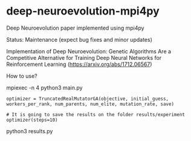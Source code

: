 # deep-neuroevolution-mpi4py
Deep Neuroevolution paper implemented using mpi4py

Status: Maintenance (expect bug fixes and minor updates)

Implementation of Deep Neuroevolution: Genetic Algorithms Are a Competitive Alternative for Training Deep Neural Networks for Reinforcement Learning (https://arxiv.org/abs/1712.06567)

How to use?

mpiexec -n 4 python3 main.py

    optimizer = TruncatedRealMutatorGA(objective, initial_guess, workers_per_rank, num_parents, num_elite, mutation_rate, save)

    # It is going to save the results on the folder results/experiment
    optimizer(steps=10)
    
python3 results.py
    
    



